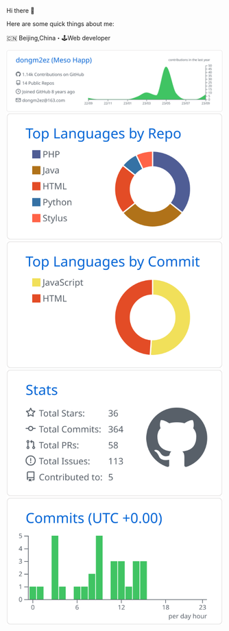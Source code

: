 Hi there 👋

Here are some quick things about me:

🇨🇳 Beijing,China・🕹Web developer

![](https://raw.githubusercontent.com/dongm2ez/dongm2ez/master/profile-summary-card-output/github/0-profile-details.svg)
![](https://raw.githubusercontent.com/dongm2ez/dongm2ez/master/profile-summary-card-output/github/1-repos-per-language.svg)
![](https://raw.githubusercontent.com/dongm2ez/dongm2ez/master/profile-summary-card-output/github/2-most-commit-language.svg)
![](https://raw.githubusercontent.com/dongm2ez/dongm2ez/master/profile-summary-card-output/github/3-stats.svg)
![](https://raw.githubusercontent.com/dongm2ez/dongm2ez/master/profile-summary-card-output/github/4-productive-time.svg)
